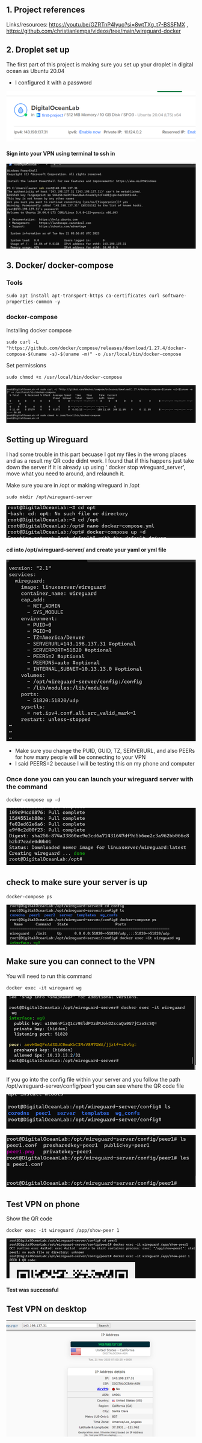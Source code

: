 ## 1. Project references  

Links/resources: https://youtu.be/GZRTnP4lyuo?si=8wtTXg_t7-BSSFMX , https://github.com/christianlempa/videos/tree/main/wireguard-docker


## 2. Droplet set up

The first part of this project is making sure you set up your droplet in digital ocean as Ubuntu 20.04 
 - I configured it with a password

![Image of code](/assets/ip_droplet.png)

#### Sign into your VPN using terminal to ssh in

![Image of code](/assets/Launch_and_signin.png)

## 3. Docker/ docker-compose

### Tools
```shell
sudo apt install apt-transport-https ca-certificates curl software-properties-common -y
```
### docker-compose
Installing docker compose 
```shell
sudo curl -L "https://github.com/docker/compose/releases/download/1.27.4/docker-compose-$(uname -s)-$(uname -m)" -o /usr/local/bin/docker-compose
```

Set permissions
```shell
sudo chmod +x /usr/local/bin/docker-compose
```

![Image of code](/assets/sudo_curl_L.png)


## Setting up Wireguard

I had some trouble in this part becuase I got my files in the wrong places and as a result my QR code didnt work. I found that if this happens just take down the server if it is already up using ' docker stop wireguard_server', move what you need to around, and relaunch it. 

Make sure you are in /opt or making wireguard in /opt

```shell
sudo mkdir /opt/wireguard-server
```
![Image of code](/assets/in_opt.png)

#### cd into /opt/wireguard-server/ and create your yaml or yml file

![Image of code](/assets/yaml_file.png)

- Make sure you change the PUID, GUID, TZ, SERVERURL, and also PEERs for how many people will be connecting to your VPN
- I said PEERS=2 because I will be testing this on my phone and computer

### Once done you can you can launch your wireguard server with the command

```shell
docker-compose up -d
```
![Image of code](/assets/Launch_wireguard.png)

## check to make sure your server is up

```shell
docker-compose ps
```
![Image of code](/assets/wirguard_up.png)


## Make sure you can connect to the VPN 

You will need to run this command 
```shell 
docker exec -it wireguard wg 
```
![Image of code](/assets/Public_private.png)

If you go into the config file within your server and you follow the path /opt/wireguard-server/config/peer1 you can see where the QR code file 

![Image of code](/assets/config_files.png)

![Image of code](/assets/peer1.png_QR.png)

## Test VPN on phone 

Show the QR code
```shell
docker exec -it wireguard /app/show-peer 1
```
![Image of code](/assets/peer1_QR.png)

#### Test was successful

## Test VPN on desktop
![Image of code](/assets/computer_test_website.png)













